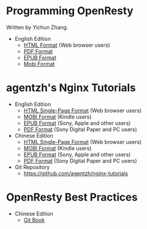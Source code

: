 <!---
    @title         eBooks
    @creator       Yichun Zhang
    @created       2012-01-05 15:15 GMT
--->

# Programming OpenResty

Written by Yichun Zhang.

* English Edition
    * [HTML Format](https://openresty.gitbooks.io/programming-openresty/content/) (Web browser users)
    * [PDF Format](https://www.gitbook.com/download/pdf/book/openresty/programming-openresty)
    * [EPUB Format](https://www.gitbook.com/download/epub/book/openresty/programming-openresty)
    * [Mobi Format](https://www.gitbook.com/download/mobi/book/openresty/programming-openresty)

# agentzh's Nginx Tutorials

* English Edition
    * [HTML Single-Page Format](https://openresty.org/download/agentzh-nginx-tutorials-enuk.html) (Web browser users)
    * [MOBI Format](https://openresty.org/download/agentzh-nginx-tutorials-enuk.mobi) (Kindle users)
    * [EPUB Format](https://openresty.org/download/agentzh-nginx-tutorials-enuk.epub) (Sony, Apple and other users)
    * [PDF Format](https://openresty.org/download/agentzh-nginx-tutorials-enuk.pdf) (Sony Digital Paper and PC users)
* Chinese Edition
    * [HTML Single-Page Format](https://openresty.org/download/agentzh-nginx-tutorials-zhcn.html) (Web browser users)
    * [MOBI Format](https://openresty.org/download/agentzh-nginx-tutorials-zhcn.mobi) (Kindle users)
    * [EPUB Format](https://openresty.org/download/agentzh-nginx-tutorials-zhcn.epub) (Sony, Apple and other users)
    * [PDF Format](https://openresty.org/download/agentzh-nginx-tutorials-zhcn.pdf) (Sony Digital Paper and PC users)
* Git Repository
    * https://github.com/agentzh/nginx-tutorials

# OpenResty Best Practices

* Chinese Edition
    * [Git Book](https://www.gitbook.com/book/moonbingbing/openresty-best-practices/details)
